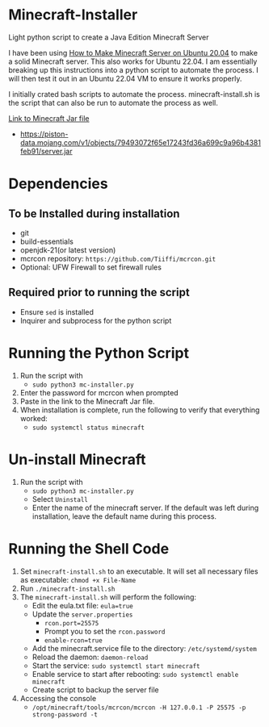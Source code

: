 # Minecraft-Installer
Light python script to create a Java Edition Minecraft Server 

I have been using [How to Make Minecraft Server on Ubuntu 20.04](https://linuxize.com/post/how-to-make-minecraft-server-on-ubuntu-20-04/#configuring-backups) to make a solid Minecraft server. This also works for Ubuntu 22.04. I am essentially breaking up this instructions into a python script to automate the process. I will then test it out in an Ubuntu 22.04 VM to ensure it works properly. 

I initially crated bash scripts to automate the process. minecraft-install.sh is the script that can also be run to automate the process as well. 

[Link to Minecraft Jar file](https://piston-data.mojang.com/v1/objects/79493072f65e17243fd36a699c9a96b4381feb91/server.jar)
- https://piston-data.mojang.com/v1/objects/79493072f65e17243fd36a699c9a96b4381feb91/server.jar


# Dependencies
## To be Installed during installation 
- git
- build-essentials
- openjdk-21(or latest version)
- mcrcon repository: `https://github.com/Tiiffi/mcrcon.git`
- Optional: UFW Firewall to set firewall rules

## Required prior to running the script 
- Ensure `sed` is installed
- Inquirer and subprocess for the python script

# Running the Python Script
1. Run the script with 
	- `sudo python3 mc-installer.py`
2. Enter the password for mcrcon when prompted
3. Paste in the link to the Minecraft Jar file.
4. When installation is complete, run the following to verify that everything worked:
	- `sudo systemctl status minecraft`

# Un-install Minecraft
1. Run the script with 
	- `sudo python3 mc-installer.py`
	- Select `Uninstall`
	- Enter the name of the minecraft server. If the default was left during installation, leave the default name during this process.

# Running the Shell Code
1. Set `minecraft-install.sh` to an executable. It will set all necessary files as executable: `chmod +x File-Name`
2. Run `./minecraft-install.sh`
3. The `minecraft-install.sh` will perform the following:
	- Edit the eula.txt file: `eula=true`
	- Update the `server.properties`
		- `rcon.port=25575`
		- Prompt you to set the `rcon.password`
		- `enable-rcon=true`
	- Add the minecraft.service file to the directory: `/etc/systemd/system`
	- Reload the daemon: `daemon-reload`
	- Start the service: `sudo systemctl start minecraft`
	- Enable service to start after rebooting: `sudo systemctl enable minecraft`
	- Create script to backup the server file
4. Accessing the console
	- `/opt/minecraft/tools/mcrcon/mcrcon -H 127.0.0.1 -P 25575 -p strong-password -t`


